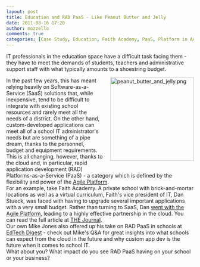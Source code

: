 ```yaml
---
layout: post
title: Education and RAD PaaS - Like Peanut Butter and Jelly
date: 2011-08-16 17:20
author: mozzello
comments: true
categories: [Case Study, Education, Faith Academy, PaaS, Platform in Action, Platforms-as-a-Service, RAD, SaaS, Software as a Service]
---
```

IT professionals in the education space have a difficult task facing them - they have to meet the demands of students, teachers and administrative support staff with what typically amounts to a shoestring budget.<!--more-->

<img class="mt-image-right" style="float: right; margin: 0 0 20px 20px;" alt="peanut_butter_and_jelly.png" src="https://www.outsystems.com/blog/wp-content/uploads/2011/08/peanut_butter_and_jelly2.png" width="224" height="224" />
<div>In the past few years, this has meant relying heavily on Software-as-a-Service (SaaS) solutions that, while inexpensive, tend to be difficult to integrate with existing school resources and rarely meet all the needs of a district. On the other hand, custom-developed applications can meet all of a school IT administrator's needs but are something of a pipe dream, thanks to the personnel, budget and equipment requirements.</div>
<div></div>
<div>This is all changing, however, thanks to the cloud and, in particular, rapid application development (RAD) Platforms-as-a-Service (PaaS) - a category which is defined by the flexibility and power of the <a href="http://www.outsystems.com/agile-platform/">Agile Platform</a>.</div>
<div></div>
<div>For an example, take Faith Academy. A private school with brick-and-mortar locations as well as a virtual curriculum, Faith's vice president of IT, Dan Stueck, was faced with having to upgrade several important applications with a very small budget. Rather than turning to SaaS, Dan <a href="http://www.outsystems.com/case-studies/Faith%20Educational%20Ministries/Student%20Information%20System/">went with the Agile Platform</a>, leading to a highly effective partnership in the cloud. You can read the full article at <a href="http://thejournal.com/articles/2011/08/03/faith-gets-help-in-cloud-with-student-information.aspx">THE Journal</a>.</div>
<div></div>
<div>Our own Mike Jones also offered up his take on RAD PaaS in schools at <a href="http://edtechdigest.wordpress.com/2011/08/10/interview-mike-jones-moving-schools-from-monolithic-to-customized-cloud-based/">EdTech Digest</a> - check out Mike's Q&amp;A for great insights into what schools can expect from the cloud in the future and why custom app dev is the future when it comes to school IT.</div>
<div></div>
<div style="padding-bottom:30px;">What about you? What impact do you see RAD PaaS having on your school or your business?</div>
<div></div>
